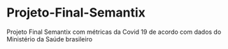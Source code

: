# Projeto-Final-Semantix
Projeto Final Semantix com métricas da Covid 19 de acordo com dados do Ministério da Saúde brasileiro

